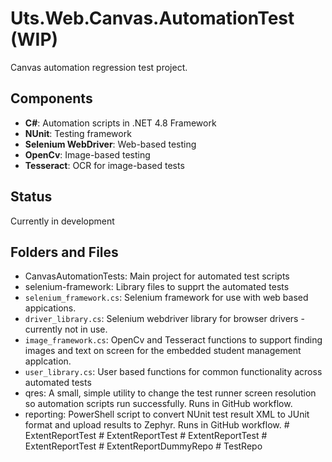# Uts.Web.Canvas.AutomationTest (WIP)

Canvas automation regression test project.

## Components

- **C#**: Automation scripts in .NET 4.8 Framework
- **NUnit**: Testing framework
- **Selenium WebDriver**: Web-based testing
- **OpenCv**: Image-based testing
- **Tesseract**: OCR for image-based tests

## Status

Currently in development

## Folders and Files

- CanvasAutomationTests: Main project for automated test scripts
- selenium-framework: Library files to supprt the automated tests
- `selenium_framework.cs`: Selenium framework for use with web based appications.
- `driver_library.cs`: Selenium webdriver library for browser drivers - currently not in use.
- `image_framework.cs`: OpenCv and Tesseract functions to support finding images and text on screen for the embedded student management applcation.
- `user_library.cs`: User based functions for common functionality across automated tests
- qres: A small, simple utility to change the test runner screen resolution so automation scripts run successfully. Runs in GitHub workflow.
- reporting: PowerShell script to convert NUnit test result XML to JUnit format and upload results to Zephyr. Runs in GitHub workflow.
#   E x t e n t R e p o r t T e s t  
 #   E x t e n t R e p o r t T e s t  
 #   E x t e n t R e p o r t T e s t  
 #   E x t e n t R e p o r t T e s t  
 #   E x t e n t R e p o r t D u m m y R e p o  
 #   T e s t R e p o  
 